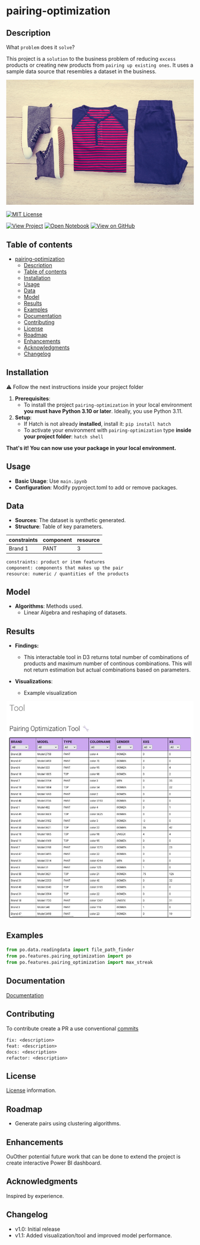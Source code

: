 # pairing-optimization

## Description
What `problem` does it `solve`?

This project is a `solution` to the business problem of reducing `excess` products or creating new products from `pairing up existing ones`. It uses a sample data source that resembles a dataset in the business. 


![Pairs](docs/img/suggestion.jpg)

[![MIT License](https://img.shields.io/badge/License-MIT-green.svg)](./LICENSE)

[![View Project](https://img.shields.io/badge/Material-View_Project-purple?logo=MaterialforMKDOCS)](https://cesarservin.com/pairing-optimization/index.html)
[![Open Notebook](https://img.shields.io/badge/Jupyter-Open_Notebook-blue?logo=Jupyter)](https://github.com/cesarservin/pairing-optimization/blob/main/notebooks/main.ipynb)
[![View on GitHub](https://img.shields.io/badge/GitHub-View_on_GitHub-blue?logo=GitHub)](https://github.com/cesarservin/pairing-optimization)



## Table of contents

- [pairing-optimization](#pairing-optimization)
  - [Description](#description)
  - [Table of contents](#table-of-contents)
  - [Installation](#installation)
  - [Usage](#usage)
  - [Data](#data)
  - [Model](#model)
  - [Results](#results)
  - [Examples](#examples)
  - [Documentation](#documentation)
  - [Contributing](#contributing)
  - [License](#license)
  - [Roadmap](#roadmap)
  - [Enhancements](#enhancements)
  - [Acknowledgments](#acknowledgments)
  - [Changelog](#changelog)


## Installation

⚠️ Follow the next instructions inside your project folder

1. **Prerequisites**:
   - To install the project `pairing-optimization` in your local environment
**you must have Python 3.10 or later**. Ideally, you use Python 3.11.
1. **Setup**:
   - If Hatch is not already **installed**, install it: `pip install hatch`
   - To activate your environment with `pairing-optimization` type **inside your project folder**:
`hatch shell` 

**That's it! You can now use your package in your local environment.**

## Usage
- **Basic Usage**: Use `main.ipynb`
- **Configuration**: Modify pyproject.toml to add or remove packages.

## Data
- **Sources**: The dataset is synthetic generated.
- **Structure**: Table of key parameters.

| constraints | component | resource |
|-------------|-----------|----------|
| Brand 1     | PANT      | 3        |

    constraints: product or item features
    component: components that makes up the pair
    resource: numeric / quantities of the products

## Model

- **Algorithms**: Methods used.
    - Linear Algebra and reshaping of datasets.

## Results

 - **Findings:**
   - This interactable tool in D3 returns total number of combinations of products and maximum number of continous combinations. This will not return estimation but actual combinations based on parameters.

- **Visualizations**:
  - Example visualization

![Pairs](/docs/img/pairing_optimization_tool.jpg)

## Examples

```python
from po.data.readingdata import file_path_finder
from po.features.pairing_optimization import po
from po.features.pairing_optimization import max_streak
```


## Documentation

[Documentation](https://cesarservin.com/pairing-optimization/index.html)


## Contributing

To contribute create a PR a use conventional [commits](https://www.conventionalcommits.org/en/v1.0.0/#summary)

```
fix: <description>
feat: <description>
docs: <description>
refactor: <description>
```
## License
[License](./LICENSE) information.

## Roadmap

- Generate pairs using clustering algorithms.

## Enhancements
OuOther potential future work that can be done to extend the project is create interactive Power BI dashboard.

## Acknowledgments

Inspired by experience.

## Changelog
- v1.0: Initial release
- v1.1: Added visualization/tool and improved model performance.
